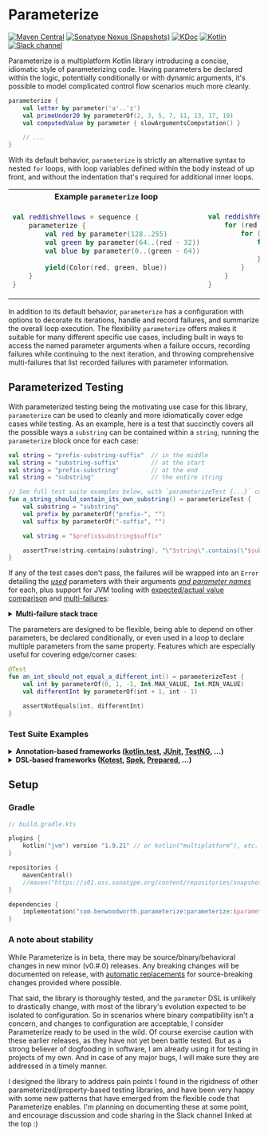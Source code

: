 # Parameterize

[![Maven Central](https://img.shields.io/maven-central/v/com.benwoodworth.parameterize/parameterize)](https://central.sonatype.com/search?namespace=com.benwoodworth.parameterize&sort=name)
[![Sonatype Nexus (Snapshots)](https://img.shields.io/nexus/s/com.benwoodworth.parameterize/parameterize?server=https%3A%2F%2Fs01.oss.sonatype.org)](https://s01.oss.sonatype.org/content/repositories/snapshots/com/benwoodworth/parameterize/)
[![KDoc](https://img.shields.io/badge/api-KDoc-blue)](https://benwoodworth.github.io/Parameterize/parameterize/com.benwoodworth.parameterize/parameterize.html)
[![Kotlin](https://img.shields.io/badge/kotlin-1.9.21-blue.svg?logo=kotlin)](http://kotlinlang.org)
[![Slack channel](https://img.shields.io/badge/chat-slack-blue.svg?logo=slack)](https://kotlinlang.slack.com/messages/parameterize/)

Parameterize is a multiplatform Kotlin library introducing a concise, idiomatic style of parameterizing code. Having
parameters be declared within the logic, potentially conditionally or with dynamic arguments, it's possible to model
complicated control flow scenarios much more cleanly.

```kotlin
parameterize {
    val letter by parameter('a'..'z')
    val primeUnder20 by parameterOf(2, 3, 5, 7, 11, 13, 17, 19)
    val computedValue by parameter { slowArgumentsComputation() }

    // ...
}
```

With its default behavior, `parameterize` is strictly an alternative syntax to nested `for` loops, with loop variables
defined within the body instead of up front, and without the indentation that's required for additional inner loops.

<table>
<tr>
<th>Example <code>parameterize</code> loop</th>
<th>Equivalent <code>for</code> loops</th>
</tr>

<tr>
<td>

```kotlin
val reddishYellows = sequence {
    parameterize {
        val red by parameter(128..255)
        val green by parameter(64..(red - 32))
        val blue by parameter(0..(green - 64))

        yield(Color(red, green, blue))
    }
}
```

</td>
<td>

```kotlin
val reddishYellows = sequence {
    for (red in 128..255) {
        for (green in 64..(red - 32)) {
            for (blue in 0..(green - 64)) {
                yield(Color(red, green, blue))
            }
        }
    }
}
```

</td>
</tr>
</table>

In addition to its default behavior, `parameterize` has a configuration with options to decorate its iterations, handle
and record failures, and summarize the overall loop execution. The flexibility `parameterize` offers makes it suitable
for many different specific use cases, including built in ways to access the named parameter arguments when a failure
occurs, recording failures while continuing to the next iteration, and throwing comprehensive multi-failures that list
recorded failures with parameter information.

## Parameterized Testing

With parameterized testing being the motivating use case for this library, `parameterize` can be used to cleanly and
more idiomatically cover edge cases while testing. As an example, here is a test that succinctly covers all the possible
ways a `substring` can be contained within a `string`, running the `parameterize` block once for each case:

```kotlin
val string = "prefix-substring-suffix"  // in the middle
val string = "substring-suffix"         // at the start
val string = "prefix-substring"         // at the end
val string = "substring"                // the entire string
```

```kotlin
// See full test suite examples below, with `parameterizeTest {...}` configured for testing
fun a_string_should_contain_its_own_substring() = parameterizeTest {
    val substring = "substring"
    val prefix by parameterOf("prefix-", "")
    val suffix by parameterOf("-suffix", "")

    val string = "$prefix$substring$suffix"

    assertTrue(string.contains(substring), "\"$string\".contains(\"$substring\")")
}
```

If any of the test cases don't pass, the failures will be wrapped into an `Error` detailing the <ins>*used*</ins>
parameters with their arguments <ins>*and parameter names*</ins> for each, plus support for JVM tooling with
[expected/actual value comparison](http://ota4j-team.github.io/opentest4j/docs/current/api/org/opentest4j/AssertionFailedError.html)
and [multi-failures](http://ota4j-team.github.io/opentest4j/docs/current/api/org/opentest4j/MultipleFailuresError.html):

<details>
<summary><b>Multi-failure stack trace</b></summary>

```java
com.benwoodworth.parameterize.ParameterizeFailedError: Failed 2/4 cases
	AssertionFailedError: "prefix-substring-suffix".contains("substring")
	AssertionFailedError: "prefix-substring".contains("substring")
	Suppressed: com.benwoodworth.parameterize.Failure: Failed with arguments:
		prefix = prefix-
		suffix = -suffix
	Caused by: org.opentest4j.AssertionFailedError: "prefix-substring-suffix".contains("substring")
		at kotlin.test.AssertionsKt.assertTrue(Assertions.kt:44)
		at ContainsSpec.a_string_should_contain_its_own_substring(ContainsSpec.kt:18)
		at org.junit.platform.launcher.core.DefaultLauncher.execute(DefaultLauncher.java:86)
	Suppressed: com.benwoodworth.parameterize.Failure: Failed with arguments:
		prefix = prefix-
		suffix = 
	Caused by: org.opentest4j.AssertionFailedError: "prefix-substring".contains("substring")
		at kotlin.test.AssertionsKt.assertTrue(Assertions.kt:44)
		at ContainsSpec.a_string_should_contain_its_own_substring(ContainsSpec.kt:18)
		at org.junit.platform.launcher.core.DefaultLauncher.execute(DefaultLauncher.java:86)
```

</details>

The parameters are designed to be flexible, being able to depend on other parameters, be declared conditionally, or even
used in a loop to declare multiple parameters from the same property. Features which are especially useful for covering
edge/corner cases:

```kotlin
@Test
fun an_int_should_not_equal_a_different_int() = parameterizeTest {
    val int by parameterOf(0, 1, -1, Int.MAX_VALUE, Int.MIN_VALUE)
    val differentInt by parameterOf(int + 1, int - 1)

    assertNotEquals(int, differentInt)
}
```

### Test Suite Examples

<details>
<summary><b>
    Annotation-based frameworks
    (<a href="https://kotlinlang.org/api/latest/kotlin.test/">kotlin.test</a>,
    <a href="https://junit.org/">JUnit</a>,
    <a href="https://testng.org/">TestNG</a>,
    ...)
</b></summary>

Using the `decorator` configuration option, `parameterize` can be configured to trigger a test framework's before/after
hooks for each of its iterations. Additionally the `onFailure` handler can be used to record failures and continue to
the next iteration, making `parameterize` report a comprehensive multi-failure instead of just throwing. In this
[kotlin.test](https://kotlinlang.org/api/latest/kotlin.test/) example, `parameterizeTest` wraps a pre-configured
`parameterize` call to avoid the boilerplate, and have it be easily accessible to any test suite by extending the
`TestingContext` class:

```kotlin
abstract class TestingContext {
    open fun beforeTest() {}
    open fun afterTest() {}

    // The annotations would be lost when overriding beforeTest/afterTest,
    // so hook in here instead of relying on the subclasses to apply them.
    @BeforeTest
    fun beforeTestHook(): Unit = beforeTest()

    @AfterTest
    fun afterTestHook(): Unit = afterTest()


    protected inline fun parameterizeTest(
        recordFailures: Long = someDefault, // Example of how `parameterize` could get wrapped,
        maxFailures: Long = Long.MAX_VALUE, // exposing options according to the testing needs.
        block: ParameterizeScope.() -> Unit
    ): Unit = parameterize(
        // Inserts before & after calls around each test case,
        // except where already invoked by the test framework.
        decorator = { testCase ->
            if (!isFirstIteration) beforeTest()
            testCase()
            if (!isLastIteration) afterTest()
        },

        onFailure = { failure ->
            recordFailure = failureCount <= recordFailures
            breakEarly = failureCount >= maxFailures
        }
    ) {
        block()
    }
}
```
```kotlin
class ContainsSpec : TestingContext() {
    override fun beforeTest() {
        // ...
    }

    override fun afterTest() {
        // ...
    }
    
    @Test
    fun a_string_should_contain_its_own_substring() = parameterizeTest {
        val substring = "substring"
        val prefix by parameterOf("prefix-", "")
        val suffix by parameterOf("-suffix", "")

        val string = "$prefix$substring$suffix"

        assertTrue(string.contains(substring), "\"$string\".contains(\"$substring\")")
    }
}
```

</details>

<details>
<summary><b>
    DSL-based frameworks
    (<a href="https://kotest.io/docs/framework/framework.html">Kotest</a>,
    <a href="https://www.spekframework.org/">Spek</a>,
    <a href="https://gitlab.com/opensavvy/prepared">Prepared</a>,
    ...)
</b></summary>

With test frameworks that declare tests dynamically, it's possible to produce a suite of *separate* tests by declaring
a single test within a parameterized group. With Kotest's [Fun Spec](https://kotest.io/docs/framework/testing-styles.html#fun-spec),
for example, this code will register four tests that will be reported separately by the test runner when executed, all
grouped together under the one test `context`:

```kotlin
└─ A string should contain its own substring
   ├─ "prefix-substring-suffix".contains("substring")
   ├─ "prefix-substring".contains("substring")
   ├─ "substring-suffix".contains("substring")
   └─ "substring".contains("substring")
```
```kotlin
context("A string should contain its own substring") {
    parameterize {
        val substring = "substring"
        val prefix by parameterOf("prefix-", "")
        val suffix by parameterOf("-suffix", "")

        val string = "$prefix$substring$suffix"

        test("\"$string\".contains(\"$substring\")") {
            string.contains(substring) shouldBe true
        }
    }
}
```

In the future, it will likely be possible for this to be written more nicely once Kotlin supports decorators, removing
the need for an extra level of nesting nesting inside the group of tests.
([See here](https://youtrack.jetbrains.com/issue/KT-49904/Decorators#focus=Comments-27-8465650.0-0))

</details>

## Setup

### Gradle

```kotlin
// build.gradle.kts

plugins {
    kotlin("jvm") version "1.9.21" // or kotlin("multiplatform"), etc.
}

repositories {
    mavenCentral()
    //maven("https://s01.oss.sonatype.org/content/repositories/snapshots/")
}

dependencies {
    implementation("com.benwoodworth.parameterize:parameterize:$parameterize_version") // or testImplementation(...)
}
```

### A note about stability

While Parameterize is in beta, there may be source/binary/behavioral changes in new minor (v0.#.0) releases. Any
breaking changes will be documented on release, with
[automatic replacements](https://kotlinlang.org/api/latest/jvm/stdlib/kotlin/-deprecated/replace-with.html)
for source-breaking changes provided where possible.

That said, the library is thoroughly tested, and the `parameter` DSL is unlikely to drastically change, with most of the
library's evolution expected to be isolated to configuration. So in scenarios where binary compatibility isn't a
concern, and changes to configuration are acceptable, I consider Parameterize ready to be used in the wild. Of course
exercise caution with these earlier releases, as they have not yet been battle tested. But as a strong believer of
dogfooding in software, I am already using it for testing in projects of my own. And in case of any major bugs, I will
make sure they are addressed in a timely manner.

I designed the library to address pain points I found in the rigidness of other parameterized/property-based testing
libraries, and have been very happy with some new patterns that have emerged from the flexible code that Parameterize
enables. I'm planning on documenting these at some point, and encourage discussion and code sharing in the Slack channel
linked at the top :)
